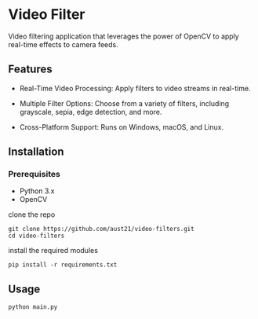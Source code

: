 # Video Filter

Video filtering application that leverages the power of OpenCV to apply real-time effects to camera feeds.

## Features

- Real-Time Video Processing: Apply filters to video streams in real-time.

- Multiple Filter Options: Choose from a variety of filters, including grayscale, sepia, edge detection, and more.

- Cross-Platform Support: Runs on Windows, macOS, and Linux.

## Installation

### Prerequisites

- Python 3.x
- OpenCV

clone the repo

```
git clone https://github.com/aust21/video-filters.git
cd video-filters
```

install the required modules

```
pip install -r requirements.txt
```

## Usage

```
python main.py
```

